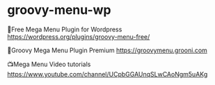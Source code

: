 # groovy-menu-wp
💎Free Mega Menu Plugin for Wordpress
https://wordpress.org/plugins/groovy-menu-free/

💯Groovy Mega Menu Plugin Premium
https://groovymenu.grooni.com

📺Mega Menu Video tutorials
https://www.youtube.com/channel/UCpbGGAUnqSLwCAoNgm5uAKg
